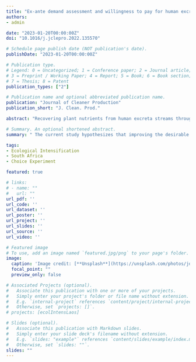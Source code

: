 ```yaml
---
title: "Ex-ante demand assessment and willingness to pay for human excreta derived co-compost: Empirical evidence from rural South Africa"
authors:
- admin

date: "2023-01-20T00:00:00Z"
doi: "10.1016/j.jclepro.2022.135570"

# Schedule page publish date (NOT publication's date).
publishDate: "2023-01-20T00:00:00Z"

# Publication type.
# Legend: 0 = Uncategorized; 1 = Conference paper; 2 = Journal article;
# 3 = Preprint / Working Paper; 4 = Report; 5 = Book; 6 = Book section;
# 7 = Thesis; 8 = Patent
publication_types: ["2"]

# Publication name and optional abbreviated publication name.
publication: "Journal of Cleaner Production"
publication_short: "J. Clean. Prod."

abstract: "Recovering plant nutrients from human excreta streams through circular bioeconomy initiatives like co-composting may offer a cross-sectoral solution to waste management, sanitation, and agriculture. However, the failure of composting innovations is attributed to a lack of a ready market for the compost produced. The current study hypothesizes that improving the desirable attributes of compost to the market through pelletization, fortification, packaging (with labelling), and certification of co-compost could enhance the market demand for co-compost. Socioeconomic variables such as income, religiosity, and environmental attitudes as measured by the new ecological paradigm, were also hypothesized to influence the willingness to pay for co-compost. Based on Lancaster's characteristics demand theory, the efficient Bayesian design, and the discrete choice experiment, we administered a mobile-based survey to 341 rural farmers. The conditional logit, random parameters, and latent class models show that the rural farmers were willing to pay for all the attributes included, especially certification by relevant authorities (ZAR1.70/kg) and fortification with inorganic mineral fertilizers (ZAR1.49/kg). The findings also indicate the influence of income, religiosity, and environmental attitudes on farmers' willingness to pay for co-compost. The results demonstrate the importance of addressing perceived and actual health risk through certification and the complementary role of co-compost in enhancing the agronomic efficiency of chemical fertilizers through fortification in farming systems. Redesigning compost to include the identified attributes could enhance its market appeal. Mainstreaming dissemination strategies and targeting customer segments could improve social acceptance of human excreta-derived compost in agriculture."

# Summary. An optional shortened abstract.
summary: " The current study hypothesizes that improving the desirable attributes of compost to the market through pelletization, fortification, packaging (with labelling), and certification of co-compost could enhance the market demand for co-compost in South Africa."

tags:
- Ecological Intensification
- South Africa
- Choice Experiment

featured: true

# links:
# - name: ""
#   url: ""
url_pdf: ''
url_code: ''
url_dataset: ''
url_poster: ''
url_project: ''
url_slides: ''
url_source: ''
url_video: ''

# Featured image
# To use, add an image named `featured.jpg/png` to your page's folder. 
image:
  caption: 'Image credit: [**Unsplash**](https://unsplash.com/photos/jdD8gXaTZsc)'
  focal_point: ""
  preview_only: false

# Associated Projects (optional).
#   Associate this publication with one or more of your projects.
#   Simply enter your project's folder or file name without extension.
#   E.g. `internal-project` references `content/project/internal-project/index.md`.
#   Otherwise, set `projects: []`.
# projects: [ecolIntensLaos]

# Slides (optional).
#   Associate this publication with Markdown slides.
#   Simply enter your slide deck's filename without extension.
#   E.g. `slides: "example"` references `content/slides/example/index.md`.
#   Otherwise, set `slides: ""`.
slides: ""
---
```

 









